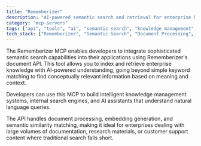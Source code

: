 ```yaml
---
title: "Rememberizer"
description: "AI-powered semantic search and retrieval for enterprise knowledge using Rememberizer's document API."
category: "mcp-servers"
tags: ["api", "tools", "ai", "semantic search", "knowledge management", "natural language processing"]
tech_stack: ["Rememberizer", "Semantic Search", "Document Processing", "AI Embeddings", "Knowledge Management", "Natural Language Processing"]
---
```


The Rememberizer MCP enables developers to integrate sophisticated semantic search capabilities into their applications using Rememberizer's document API. This tool allows you to index and retrieve enterprise knowledge with AI-powered understanding, going beyond simple keyword matching to find conceptually relevant information based on meaning and context.

Developers can use this MCP to build intelligent knowledge management systems, internal search engines, and AI assistants that understand natural language queries. 

The API handles document processing, embedding generation, and semantic similarity matching, making it ideal for enterprises dealing with large volumes of documentation, research materials, or customer support content where traditional search falls short.